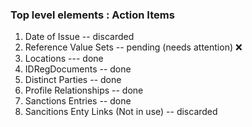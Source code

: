 ### Top level elements : Action Items

1. Date of Issue -- discarded
2. Reference Value Sets -- pending (needs attention) ❌
3. Locations --- done
4. IDRegDocuments -- done
5. Distinct Parties -- done
6. Profile Relationships -- done
7. Sanctions Entries -- done
8. Sancitions Enty Links (Not in use) -- discarded
